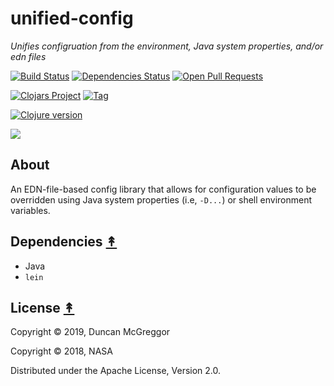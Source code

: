 # unified-config

*Unifies configruation from the environment, Java system properties, and/or edn files*

[![Build Status][travis-badge]][travis]
[![Dependencies Status][deps-badge]][travis]
[![Open Pull Requests][prs-badge]][prs]

[![Clojars Project][clojars-badge]][clojars]
[![Tag][tag-badge]][tag]

[![Clojure version][clojure-v]](project.clj)

[![][logo]][logo]


## About

An EDN-file-based config library that allows for configuration values to
be overridden using Java system properties (i.e, `-D...`) or shell
environment variables.


## Dependencies [&#x219F;](#contents)

* Java
* `lein`


## License [&#x219F;](#contents)

Copyright © 2019, Duncan McGreggor

Copyright © 2018, NASA

Distributed under the Apache License, Version 2.0.


<!-- Named page links below: /-->

[logo]: https://avatars3.githubusercontent.com/u/18177940?s=200&v=4
[travis]: https://travis-ci.org/clojusc/unified-config
[travis-badge]: https://travis-ci.org/clojusc/unified-config.png?branch=master
[deps-badge]: https://img.shields.io/badge/deps%20check-passing-brightgreen.svg
[tag-badge]: https://img.shields.io/github/tag/clojusc/unified-config.svg
[tag]: https://github.com/clojusc/unified-config/tags
[clojure-v]: https://img.shields.io/badge/clojure-1.10.0-blue.svg
[clojars]: https://clojars.org/clojusc/unified-config
[clojars-badge]: https://img.shields.io/clojars/v/clojusc/unified-config.svg
[security-scan-badge]: https://img.shields.io/badge/nvd%2Fsecurity%20scan-passing-brightgreen.svg
[prs]: https://github.com/pulls?utf8=%E2%9C%93&q=is%3Aopen+is%3Apr+org%3Aclojusc%3Afalse+
[prs-badge]: https://img.shields.io/badge/Open%20PRs-org-yellow.svg
